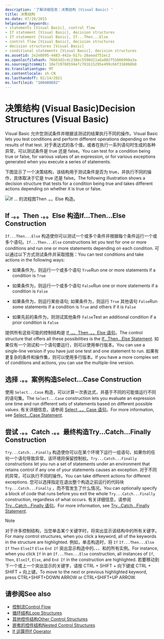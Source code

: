 ```yaml
---
description: '了解详细信息：决策结构 (Visual Basic) '
title: 决策结构
ms.date: 07/20/2015
helpviewer_keywords:
- statements [Visual Basic], control flow
- If statement [Visual Basic], decision structures
- If statement [Visual Basic], If...Then...Else
- control flow [Visual Basic], decision structures
- decision structures [Visual Basic]
- conditional statements [Visual Basic], decision structures
ms.assetid: 2e2e0895-4483-442a-b17c-26aead751ec2
ms.openlocfilehash: 76b63d2cdc238ec5590d11a6a802f55866990a3a
ms.sourcegitcommit: 10e719780594efc781b15295e499c66f316068b8
ms.translationtype: MT
ms.contentlocale: zh-CN
ms.lasthandoff: 02/14/2021
ms.locfileid: "100480682"
---
```

# <a name="decision-structures-visual-basic"></a><span data-ttu-id="f0e46-103">决策结构 (Visual Basic)</span><span class="sxs-lookup"><span data-stu-id="f0e46-103">Decision Structures (Visual Basic)</span></span>

<span data-ttu-id="f0e46-104">Visual Basic 允许您测试条件并根据该测试的结果执行不同的操作。</span><span class="sxs-lookup"><span data-stu-id="f0e46-104">Visual Basic lets you test conditions and perform different operations depending on the results of that test.</span></span> <span data-ttu-id="f0e46-105">对于表达式的各个值，或者在执行一系列语句时生成的各种异常，可以测试条件是 true 还是 false。</span><span class="sxs-lookup"><span data-stu-id="f0e46-105">You can test for a condition being true or false, for various values of an expression, or for various exceptions generated when you execute a series of statements.</span></span>  
  
 <span data-ttu-id="f0e46-106">下图显示了一个决策结构，该结构用于测试条件是否为 true，并执行不同的操作，具体取决于它是 true 还是 false。</span><span class="sxs-lookup"><span data-stu-id="f0e46-106">The following illustration shows a decision structure that tests for a condition being true and takes different actions depending on whether it is true or false.</span></span>  
  
 ![If ... 的流程图Then .。。Else 构造。](./media/decision-structures/if-then-else-construction.gif)  
  
## <a name="ifthenelse-construction"></a><span data-ttu-id="f0e46-108">If .。。Then .。。Else 构造</span><span class="sxs-lookup"><span data-stu-id="f0e46-108">If...Then...Else Construction</span></span>  

 <span data-ttu-id="f0e46-109">`If...Then...Else` 构造使你可以测试一个或多个条件并根据每个条件运行一个或多个语句。</span><span class="sxs-lookup"><span data-stu-id="f0e46-109">`If...Then...Else` constructions let you test for one or more conditions and run one or more statements depending on each condition.</span></span> <span data-ttu-id="f0e46-110">可以通过以下方式测试条件并采取措施：</span><span class="sxs-lookup"><span data-stu-id="f0e46-110">You can test conditions and take actions in the following ways:</span></span>  
  
- <span data-ttu-id="f0e46-111">如果条件为，则运行一个或多个语句 `True`</span><span class="sxs-lookup"><span data-stu-id="f0e46-111">Run one or more statements if a condition is `True`</span></span>  
  
- <span data-ttu-id="f0e46-112">如果条件为，则运行一个或多个语句 `False`</span><span class="sxs-lookup"><span data-stu-id="f0e46-112">Run one or more statements if a condition is `False`</span></span>  
  
- <span data-ttu-id="f0e46-113">如果条件为，则运行某些语句; 如果条件为，则运行 `True` 其他语句 `False`</span><span class="sxs-lookup"><span data-stu-id="f0e46-113">Run some statements if a condition is `True` and others if it is `False`</span></span>  
  
- <span data-ttu-id="f0e46-114">如果先前的条件为，则测试其他条件 `False`</span><span class="sxs-lookup"><span data-stu-id="f0e46-114">Test an additional condition if a prior condition is `False`</span></span>  
  
 <span data-ttu-id="f0e46-115">提供所有这些可能的控制结构是 [If .。。Then .。。Else 语句](../../../language-reference/statements/if-then-else-statement.md)。</span><span class="sxs-lookup"><span data-stu-id="f0e46-115">The control structure that offers all these possibilities is the [If...Then...Else Statement](../../../language-reference/statements/if-then-else-statement.md).</span></span> <span data-ttu-id="f0e46-116">如果仅有一个测试和一个语句要运行，则可以使用单行版本。</span><span class="sxs-lookup"><span data-stu-id="f0e46-116">You can use a single-line version if you have just one test and one statement to run.</span></span> <span data-ttu-id="f0e46-117">如果有更复杂的条件和操作集，则可以使用多行版本。</span><span class="sxs-lookup"><span data-stu-id="f0e46-117">If you have a more complex set of conditions and actions, you can use the multiple-line version.</span></span>  
  
## <a name="selectcase-construction"></a><span data-ttu-id="f0e46-118">选择 .。。案例构造</span><span class="sxs-lookup"><span data-stu-id="f0e46-118">Select...Case Construction</span></span>  

 <span data-ttu-id="f0e46-119">使用 `Select...Case` 构造，可以计算一次表达式，并基于不同的可能值运行不同的语句集。</span><span class="sxs-lookup"><span data-stu-id="f0e46-119">The `Select...Case` construction lets you evaluate an expression one time and run different sets of statements based on different possible values.</span></span> <span data-ttu-id="f0e46-120">有关详细信息，请参阅 [Select .。。Case 语句](../../../language-reference/statements/select-case-statement.md)。</span><span class="sxs-lookup"><span data-stu-id="f0e46-120">For more information, see [Select...Case Statement](../../../language-reference/statements/select-case-statement.md).</span></span>  
  
## <a name="trycatchfinally-construction"></a><span data-ttu-id="f0e46-121">尝试 .。。Catch .。。最终构造</span><span class="sxs-lookup"><span data-stu-id="f0e46-121">Try...Catch...Finally Construction</span></span>  

 <span data-ttu-id="f0e46-122">`Try...Catch...Finally` 构造使你可以在某个环境下运行一组语句，如果你的任何一个语句导致异常，该环境将保留控制权。</span><span class="sxs-lookup"><span data-stu-id="f0e46-122">`Try...Catch...Finally` constructions let you run a set of statements under an environment that retains control if any one of your statements causes an exception.</span></span> <span data-ttu-id="f0e46-123">对于不同的异常，可以执行不同的操作。</span><span class="sxs-lookup"><span data-stu-id="f0e46-123">You can take different actions for different exceptions.</span></span> <span data-ttu-id="f0e46-124">您可以选择指定在退出整个构造之前运行的代码块 `Try...Catch...Finally` ，而不管发生了什么情况。</span><span class="sxs-lookup"><span data-stu-id="f0e46-124">You can optionally specify a block of code that runs before you exit the whole `Try...Catch...Finally` construction, regardless of what occurs.</span></span> <span data-ttu-id="f0e46-125">有关详细信息，请参阅 [Try...Catch...Finally 语句](../../../language-reference/statements/try-catch-finally-statement.md)。</span><span class="sxs-lookup"><span data-stu-id="f0e46-125">For more information, see [Try...Catch...Finally Statement](../../../language-reference/statements/try-catch-finally-statement.md).</span></span>  
  
> [!NOTE]
> <span data-ttu-id="f0e46-126">对于许多控制结构，当您单击某个关键字时，将突出显示该结构中的所有关键字。</span><span class="sxs-lookup"><span data-stu-id="f0e46-126">For many control structures, when you click a keyword, all of the keywords in the structure are highlighted.</span></span> <span data-ttu-id="f0e46-127">例如，单击构造时，将 `If` `If...Then...Else` `If` `Then` `ElseIf` `Else` `End If` 突出显示构造中的、、、和的所有实例。</span><span class="sxs-lookup"><span data-stu-id="f0e46-127">For instance, when you click `If` in an `If...Then...Else` construction, all instances of `If`, `Then`, `ElseIf`, `Else`, and `End If` in the construction are highlighted.</span></span> <span data-ttu-id="f0e46-128">若要移动到下一个或上一个突出显示的关键字，请按 CTRL + SHIFT + 向下键或 CTRL + SHIFT + 向上键。</span><span class="sxs-lookup"><span data-stu-id="f0e46-128">To move to the next or previous highlighted keyword, press CTRL+SHIFT+DOWN ARROW or CTRL+SHIFT+UP ARROW.</span></span>  
  
## <a name="see-also"></a><span data-ttu-id="f0e46-129">请参阅</span><span class="sxs-lookup"><span data-stu-id="f0e46-129">See also</span></span>

- [<span data-ttu-id="f0e46-130">控制流</span><span class="sxs-lookup"><span data-stu-id="f0e46-130">Control Flow</span></span>](index.md)
- [<span data-ttu-id="f0e46-131">循环结构</span><span class="sxs-lookup"><span data-stu-id="f0e46-131">Loop Structures</span></span>](loop-structures.md)
- [<span data-ttu-id="f0e46-132">其他控件结构</span><span class="sxs-lookup"><span data-stu-id="f0e46-132">Other Control Structures</span></span>](other-control-structures.md)
- [<span data-ttu-id="f0e46-133">嵌套的控件结构</span><span class="sxs-lookup"><span data-stu-id="f0e46-133">Nested Control Structures</span></span>](nested-control-structures.md)
- [<span data-ttu-id="f0e46-134">If 运算符</span><span class="sxs-lookup"><span data-stu-id="f0e46-134">If Operator</span></span>](../../../language-reference/operators/if-operator.md)
